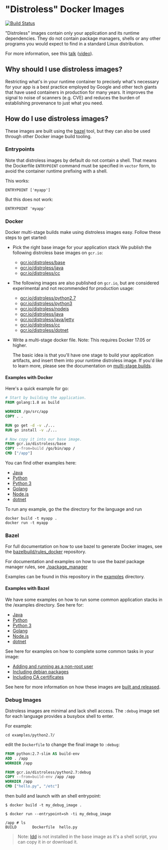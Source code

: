 # "Distroless" Docker Images

[![Build Status](https://travis-ci.org/GoogleContainerTools/distroless.svg?branch=master)](https://travis-ci.org/GoogleContainerTools/distroless)

"Distroless" images contain only your application and its runtime dependencies.
They do not contain package managers, shells or any other programs you would expect to find in a standard Linux distribution.

For more information, see this [talk](https://swampup2017.sched.com/event/A6CW/distroless-docker-containerizing-apps-not-vms?iframe=no&w=100%&sidebar=yes&bg=no) ([video](https://www.youtube.com/watch?v=lviLZFciDv4)).

## Why should I use distroless images?

Restricting what's in your runtime container to precisely what's necessary for your app is a best practice employed by Google
and other tech giants that have used containers in production for many years.
It improves the signal to noise of scanners (e.g. CVE) and reduces the burden of establishing provenance to just what you need.

## How do I use distroless images?

These images are built using the [bazel](https://bazel.build) tool, but they can also be used through other Docker image build tooling.

### Entrypoints

Note that distroless images by default do not contain a shell.
That means the Dockerfile `ENTRYPOINT` command must be specified in `vector` form, to avoid the container runtime prefixing with a shell.

This works:

```
ENTRYPOINT ['myapp']
```

But this does not work:

```
ENTRYPOINT 'myapp'
```

### Docker

Docker multi-stage builds make using distroless images easy.
Follow these steps to get started:

* Pick the right base image for your application stack
  We publish the following distroless base images on `gcr.io`:
    * [gcr.io/distroless/base](base/README.md)
    * [gcr.io/distroless/java](java/README.md)
    * [gcr.io/distroless/cc](cc/README.md)

* The following images are also published on `gcr.io`, but are considered experimental and not recommended for production usage:
    * [gcr.io/distroless/python2.7](experimental/python2.7/README.md)
    * [gcr.io/distroless/python3](experimental/python3/README.md)
    * [gcr.io/distroless/nodejs](experimental/nodejs/README.md)
    * [gcr.io/distroless/java](java/README.md)
    * [gcr.io/distroless/java/jetty](java/jetty/README.md)
    * [gcr.io/distroless/cc](cc/README.md)
    * [gcr.io/distroless/dotnet](experimental/dotnet/README.md)
* Write a multi-stage docker file.
  Note: This requires Docker 17.05 or higher.

  The basic idea is that you'll have one stage to build your application artifacts, and insert them into your runtime distroless image.
  If you'd like to learn more, please see the documentation on [multi-stage builds](https://docs.docker.com/engine/userguide/eng-image/multistage-build/).


#### Examples with Docker
  Here's a quick example for go:

  ```dockerfile
  # Start by building the application.
  FROM golang:1.8 as build

  WORKDIR /go/src/app
  COPY . .

  RUN go get -d -v ./...
  RUN go install -v ./...

  # Now copy it into our base image.
  FROM gcr.io/distroless/base
  COPY --from=build /go/bin/app /
  CMD ["/app"]
  ```

You can find other examples here:

* [Java](examples/java/Dockerfile)
* [Python](examples/python2.7/Dockerfile)
* [Python 3](examples/python3/Dockerfile)
* [Golang](examples/go/Dockerfile)
* [Node.js](examples/nodejs/Dockerfile)
* [dotnet](examples/dotnet/Dockerfile)

To run any example, go the the directory for the language and run
```
docker build -t myapp .
docker run -t myapp
```

### Bazel

For full documentation on how to use bazel to generate Docker images, see the [bazelbuild/rules_docker](http://github.com/bazelbuild/rules_docker) repository.

For documentation and examples on how to use the bazel package manager rules, see [./package_manager](./package_manager)

Examples can be found in this repository in the [examples](examples/) directory.

#### Examples with Bazel

We have some examples on how to run some common application stacks in the /examples directory.
See here for:

* [Java](examples/java/BUILD)
* [Python](examples/python2.7/BUILD)
* [Python 3](examples/python3/BUILD)
* [Golang](examples/go/BUILD)
* [Node.js](examples/nodejs/BUILD)
* [dotnet](examples/dotnet/BUILD)

See here for examples on how to complete some common tasks in your image:

* [Adding and running as a non-root user](examples/nonroot)
* [Including debian packages](https://github.com/bazelbuild/rules_docker#docker_build-1)
* [Including CA certificates](cacerts/)

See here for more information on how these images are [built and released](RELEASES.md).

### Debug Images

Distroless images are minimal and lack shell access.  The ```:debug``` image set for each language provides a busybox shell to enter.

For example:


```
cd examples/python2.7/
```

edit the ```Dockerfile``` to change the final image to ```:debug```:

```dockerfile
FROM python:2.7-slim AS build-env
ADD . /app
WORKDIR /app

FROM gcr.io/distroless/python2.7:debug
COPY --from=build-env /app /app
WORKDIR /app
CMD ["hello.py", "/etc"]
```

then build and launch with an shell entrypoint:

```
$ docker build -t my_debug_image .
```

```
$ docker run --entrypoint=sh -ti my_debug_image

/app # ls
BUILD       Dockerfile  hello.py
```

> Note: [ldd](http://man7.org/linux/man-pages/man1/ldd.1.html) is not installed in the base image as it's a shell script, you can copy it in or download it.
